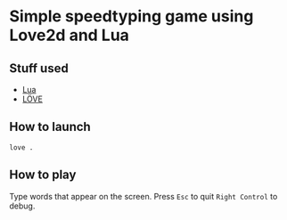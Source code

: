 # Simple speedtyping game using Love2d and Lua

## Stuff used
* [Lua](https://www.lua.org/)
* [LÖVE](https://love2d.org/)

## How to launch
```love .```

## How to play
Type words that appear on the screen.
Press `Esc` to quit `Right Control` to debug.